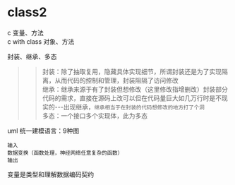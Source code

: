 class2
===
c 变量、方法<br>
c with class 对象、方法

封装、继承、多态
>>封装：除了抽取复用，隐藏具体实现细节，所谓封装还是为了实现隔离，从而代码的控制和管理，封装阻隔了访问修改<br>
>>继承：继承来源于有了封装但想修改（这里修改指增删改）封装部分代码的需求，直接在源码上改可以但在代码量巨大如几万行时是不现实的---出现继承，`继承相当于在封装的代码想修改的地方打了个洞`<br>
>>多态：一个接口多个实现体，此为多态

uml 统一建模语言：9种图

    输入
    数据变换（函数处理，神经网络任意复杂的函数）
    输出


变量是类型和理解数据编码契约
